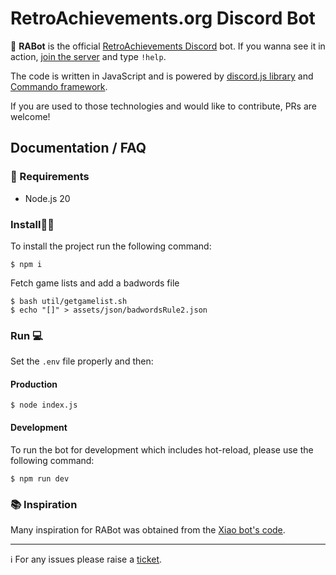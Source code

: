# RetroAchievements.org Discord Bot

🤖 **RABot** is the official [RetroAchievements Discord](https://discord.gg/dq2E4hE) bot. If you wanna see it in action, [join the server](https://discord.gg/dq2E4hE) and type `!help`.

The code is written in JavaScript and is powered by [discord.js library](https://discord.js.org/#/docs/main/) and [Commando framework](https://discord.js.org/#/docs/commando/).

If you are used to those technologies and would like to contribute, PRs are welcome!

## Documentation / FAQ

### :memo: Requirements

-   Node.js 20

### Install:wrench::hammer:

To install the project run the following command:

```
$ npm i
```

Fetch game lists and add a badwords file

```
$ bash util/getgamelist.sh
$ echo "[]" > assets/json/badwordsRule2.json
```

### Run :computer:

Set the `.env` file properly and then:

#### Production

```
$ node index.js
```

#### Development

To run the bot for development which includes hot-reload, please use the following command:

```
$ npm run dev
```

### :books: Inspiration

Many inspiration for RABot was obtained from the [Xiao bot's code](https://github.com/dragonfire535/xiao).

---

:information_source: For any issues please raise a [ticket](https://github.com/RetroAchievements/RABot/issues).
